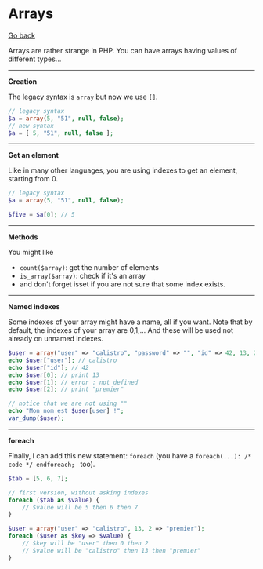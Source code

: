 # Arrays

[Go back](..)

Arrays are rather strange in PHP. You can have
arrays having values of different types...

<hr class="sr">

**Creation**

The legacy syntax is ``array`` but now we use `[]`.

```php
// legacy syntax
$a = array(5, "51", null, false);
// new syntax
$a = [ 5, "51", null, false ];
```

<hr class="sl">

**Get an element**

Like in many other languages, you are using indexes
to get an element, starting from 0.

```php
// legacy syntax
$a = array(5, "51", null, false);

$five = $a[0]; // 5
```

<hr class="sl">

**Methods**

You might like 

* ``count($array)``: get the number of elements
* ``is_array($array)``: check if it's an array
* and don't forget isset if you are not sure
that some index exists.

<hr class="sl">

**Named indexes**

Some indexes of your array might have a name, all if you want.
Note that by default, the indexes of your array
are 0,1,... And these will be used not already
on unnamed indexes.

```php
$user = array("user" => "calistro", "password" => "", "id" => 42, 13, 2 => "premier");
echo $user["user"]; // calistro
echo $user["id"]; // 42
echo $user[0]; // print 13
echo $user[1]; // error : not defined
echo $user[2]; // print "premier"

// notice that we are not using ""
echo "Mon nom est $user[user] !";
var_dump($user);
```

<hr class="sl">

**foreach**

Finally, I can add this new statement: ``foreach``
(you have a `foreach(...): /* code */ endforeach; ` too).

```php
$tab = [5, 6, 7];

// first version, without asking indexes
foreach ($tab as $value) {
    // $value will be 5 then 6 then 7
}

$user = array("user" => "calistro", 13, 2 => "premier");
foreach ($user as $key => $value) {
    // $key will be "user" then 0 then 2
    // $value will be "calistro" then 13 then "premier"
}
```